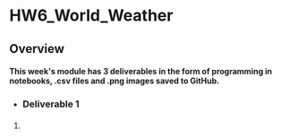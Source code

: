 # HW6_World_Weather

## Overview

#### This week's module has 3 deliverables in the form of programming in notebooks, .csv files and .png images saved to GitHub.

* ### Deliverable 1

1. #### 
    
